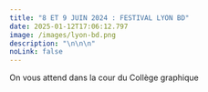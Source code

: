 ```yaml
---
title: "8 ET 9 JUIN 2024 : FESTIVAL LYON BD"
date: 2025-01-12T17:06:12.797
image: /images/lyon-bd.png
description: "\n\n\n"
noLink: false
---
```

On vous attend dans la cour du Collège graphique
